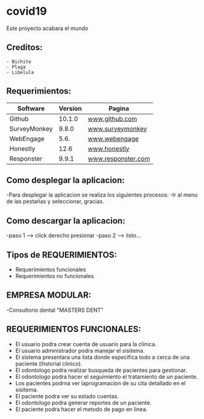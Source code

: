 # covid19
Este proyecto acabara el mundo
## Creditos:
    - Bichito
    - Plaga
    - Libelula

## Requerimientos:
|   Software   | Version|      Pagina        |
| -------------|--------|--------------------|
| Github       | 10.1.0 | www.github.com     |
| SurveyMonkey | 9.8.0  | www.surveymonkey   |
| WebEngage    | 5.6.   | www.webengage      |
| Honestly     | 12.6   | www.honestly       |
| Responster   | 9.9.1  | www.responster.com |

## Como desplegar la aplicacion:
-Para desplegar la aplicacion se realiza los  siguientes procesos:
-Ir al menu de las pestañas y seleccionar, gracias.

## Como descargar la aplicacion:
-paso 1 --> click derecho presionar
-paso 2 --> listo...

## Tipos de REQUERIMIENTOS:
- Requerimientos funcionales
- Requerimientos no funcionales

## EMPRESA MODULAR:
-Consultorio dental "MASTERS DENT"

## REQUERIMIENTOS FUNCIONALES:
- El usuario podra crear cuenta de usuario para la clinica.
- El usuario administrador podra manejar el sisitema.
- El sistema presentara una lista donde especifica todo a cerca de una paciente (ihstorial clinico).
- El odontologo podra realizar busqueda de pacientes para gestionar.
- El odontologo podra hacer el seguimiento el tratamiento de un paciente.
- Los pacientes podrna ver laprogramacion de su cita detallado en el sisitema.
- El paciente podra ver su estado cuentas.
- El odontologo podra generar reportes de un paciente.
- El paciente podra hacer el metodo de pago en linea.







